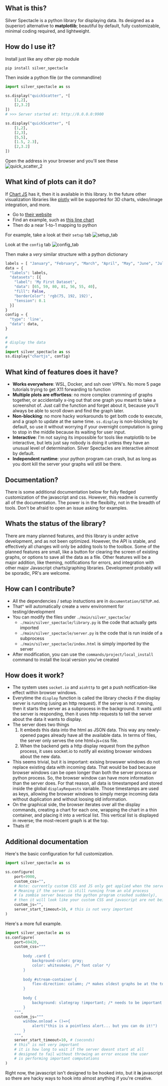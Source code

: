 ## What is this?

Silver Spectacle is a python library for displaying data. Its designed as a (superior) alternative to **matplotlib**; beautiful by default, fully customizable, minimal coding required, and lightweight.

## How do I use it?

Install just like any other pip module

`pip install silver_spectacle`

Then inside a python file (or the commandline)
```python
import silver_spectacle as ss

ss.display("quickScatter", *[
    [1,2],
    [2,3.2]
])
# >>> Server started at: http://0.0.0.0:9900

ss.display("quickScatter", *[
    [1,2],
    [2,3],
    [5,5],
    [1.5, 2.3],
    [2,3.2]
])
```

Open the address in your browser and you'll see these <br>
![quick_scatter_2](https://user-images.githubusercontent.com/17692058/127252592-830874fa-78f4-45ac-84d3-37dbc6cff1bc.png)

## What kind of plots can it do?

If [Chart JS](https://www.chartjs.org/docs/latest/general/data-structures.html) has it, then it is available in this library. In the future other visualization libraries like [plotly](https://plotly.com/javascript/3d-charts/) will be supported for 3D charts, video/image integration, and more.
- Go to [their website](https://www.chartjs.org/docs/latest/general/data-structures.html)
- Find an example, such as [this line chart](https://www.chartjs.org/docs/latest/charts/line.html)
- Then do a near 1-to-1 mapping to python

For example, take a look at their `setup` tab
![setup_tab](https://user-images.githubusercontent.com/17692058/127252596-90333d78-8cd1-43ee-8764-c92ff90697b6.png)

Look at the `config` tab
![config_tab](https://user-images.githubusercontent.com/17692058/127252590-8542b31b-4f86-44f6-858a-0a89cfdc5fe0.png)
<br>

Then make a *very* similar structure with a python dictionary

```python
labels = [ "January", "February", "March", "April", "May", "June", "July", ]
data = {
  "labels": labels,
  "datasets": [{
    "label": 'My First Dataset',
    "data": [65, 59, 80, 81, 56, 55, 40],
    "fill": False,
    "borderColor": 'rgb(75, 192, 192)',
    "tension": 0.1
  }]
}
config = {
  "type": 'line',
  "data": data,
}

#
# display the data
#
import silver_spectacle as ss
ss.display("chartjs", config)
```

## What kind of features does it have?

- **Works everywhere**: WSL, Docker, and ssh over VPN's. No more 5 page tutorials trying to get X11 forwarding to function
- **Multiple plots are effortless**: no more complex cramming of graphs together, or accidentally x-ing out that one graph you meant to take a screenshot of. Just call the function and forget about it, because you'll always be able to scroll down and find the graph later.
- **Non-blocking**: no more hacky workarounds to get both code to execute, and a graph to update at the same time. `ss.display` is non-blocking by default, so use it without worrying if your overnight computation is going to stop in the middle because its waiting for user input.
- **Interactive**: I'm not saying its impossible for tools like matplotlib to be interactive, but lets just say nobody is doing it unless they have an unusual level of determination. Silver Spectacles are interactive almost by default.
- **Independent runtime**: your python program can crash, but as long as you dont kill the server your graphs will still be there.

## Documentation?

There is some additional documentation below for fully fledged customization of the javascript and css. However, this readme is currently all of the documentation. The power is in the flexibilty, not in the breadth of tools. Don't be afraid to open an issue asking for examples.

## Whats the status of the library?

There are many planned features, and this library is under active development, and as not been optimized. However, the API is stable, and effectively all changes will only be adding tools to the toolbox. Some of the planned features are small, like a button for clearing the screen of existing graphs, or options to save all the data as a file. Other features will be a major addition, like theming, notifications for errors, and integration with other major Javascript charts/graphing libraries. Development probably will be sporadic, PR's are welcome.

## How can I contribute?

- All the dependencies / setup instuctions are in `documentation/SETUP.md`.
- That^ will automatically create a venv environment for testing/development
- You can modify the files under `./main/silver_spectacle/`
    - `./main/silver_spectacle/library.py` is the code that actually gets imported
    - `./main/silver_spectacle/server.py` is the code that is run inside of a subprocess
    - `./main/silver_spectacle/index.html` is simply imported by the server
- After modification, you can use the `commands/project/local_install` command to install the local version you've created

## How does it work? 

- The system uses `socket.io` and `aiohttp` to get a push notification-like effect within browser windows.
- Everytime the `display` function is called the library checks if the display server is running (using an http request). If the server is not running, then it starts the server as a subprocess in the background. It waits until the server is responding, then it uses http requests to tell the server about the data it wants to display.
- The server does two things
    1. It embeds this data into the html as JSON data. This way any newly-opened pages already have all the available data. In terms of files, the server only serves the one html+js+css file.
    2. When the backend gets a http display request from the python process, it uses socket.io to notify all existing browser windows about the new data. 
- This seems trivial, but it is important: exising browswer windows do not replace existing data with incoming data. That would be bad because browser windows can be open longer than both the server process or python process. So, the browser window can have more information than the server does. For that reason, all data is timestamped and stored inside the global `displayRequests` variable. Those timestamps are used as keys, allowing the browser windows to simply merge incoming data without duplication and without loosing old information.
- On the graphical side, the browser iterates over all the display commands, creating a chart for each one, wrapping the chart in a thin container, and placing it into a vertical list. This vertical list is displayed in reverse; the most-recent graph is at the top.
- Thats it!


## Additional documentation


Here's the basic configuration for full customization.

```python
import silver_spectacle as ss

ss.configure(
    port=9900,
    custom_css="",
    # Note: currently custom CSS and JS only get applied when the server starts.
    # Meaning if the server is still running from an old process
    # (a zombie server beacuse the python program crashed suddenly),
    # then it will look like your custom CSS and javascript are not being applied
    custom_js="",
    server_start_timeout=10, # this is not very important
)
```


Here's a more full example.

```python
import silver_spectacle as ss
ss.configure(
    port=69420,
    custom_css="""
        
        body .card {
            background-color: gray;
            color: whitesmoke; /* font color */
        }
        
        body #stream-container {
            flex-direction: column; /* makes oldest graphs be at the top */
        }
        
        body {
            background: slategray !important; /* needs to be important to override other values */ 
        }
    """,
    custom_js="""
        window.onload = ()=>{
            alert("this is a pointless alert... but you can do it!")
        }
    """,
    server_start_timeout=10, # (seconds)
    # this^ is not very important
    # it is how long to wait if the server doesnt start at all
    # designed to fail without throwing an error encase the user 
    # is performing important computations
)
```

Right now, the javascript isn't designed to be hooked into, but it **is** javascript so there are hacky ways to hook into almost anything if you're creative.